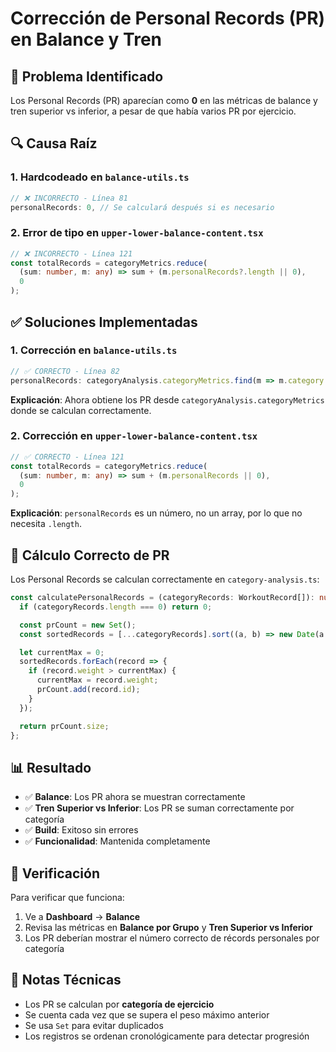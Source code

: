# Corrección de Personal Records (PR) en Balance y Tren

## 🐛 Problema Identificado

Los Personal Records (PR) aparecían como **0** en las métricas de balance y tren superior vs inferior, a pesar de que había varios PR por ejercicio.

## 🔍 Causa Raíz

### 1. **Hardcodeado en `balance-utils.ts`**

```typescript
// ❌ INCORRECTO - Línea 81
personalRecords: 0, // Se calculará después si es necesario
```

### 2. **Error de tipo en `upper-lower-balance-content.tsx`**

```typescript
// ❌ INCORRECTO - Línea 121
const totalRecords = categoryMetrics.reduce(
  (sum: number, m: any) => sum + (m.personalRecords?.length || 0),
  0
);
```

## ✅ Soluciones Implementadas

### 1. **Corrección en `balance-utils.ts`**

```typescript
// ✅ CORRECTO - Línea 82
personalRecords: categoryAnalysis.categoryMetrics.find(m => m.category === balance.category)?.personalRecords || 0,
```

**Explicación**: Ahora obtiene los PR desde `categoryAnalysis.categoryMetrics` donde se calculan correctamente.

### 2. **Corrección en `upper-lower-balance-content.tsx`**

```typescript
// ✅ CORRECTO - Línea 121
const totalRecords = categoryMetrics.reduce(
  (sum: number, m: any) => sum + (m.personalRecords || 0),
  0
);
```

**Explicación**: `personalRecords` es un número, no un array, por lo que no necesita `.length`.

## 🔧 Cálculo Correcto de PR

Los Personal Records se calculan correctamente en `category-analysis.ts`:

```typescript
const calculatePersonalRecords = (categoryRecords: WorkoutRecord[]): number => {
  if (categoryRecords.length === 0) return 0;

  const prCount = new Set();
  const sortedRecords = [...categoryRecords].sort((a, b) => new Date(a.date).getTime() - new Date(b.date).getTime()));

  let currentMax = 0;
  sortedRecords.forEach(record => {
    if (record.weight > currentMax) {
      currentMax = record.weight;
      prCount.add(record.id);
    }
  });

  return prCount.size;
};
```

## 📊 Resultado

- ✅ **Balance**: Los PR ahora se muestran correctamente
- ✅ **Tren Superior vs Inferior**: Los PR se suman correctamente por categoría
- ✅ **Build**: Exitoso sin errores
- ✅ **Funcionalidad**: Mantenida completamente

## 🎯 Verificación

Para verificar que funciona:

1. Ve a **Dashboard** → **Balance**
2. Revisa las métricas en **Balance por Grupo** y **Tren Superior vs Inferior**
3. Los PR deberían mostrar el número correcto de récords personales por categoría

## 📝 Notas Técnicas

- Los PR se calculan por **categoría de ejercicio**
- Se cuenta cada vez que se supera el peso máximo anterior
- Se usa `Set` para evitar duplicados
- Los registros se ordenan cronológicamente para detectar progresión
